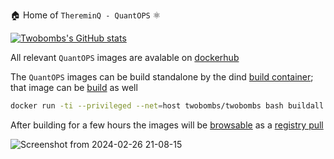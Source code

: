 🏠 Home of `ThereminQ - QuantOPS` ⚛️

[![Twobombs's GitHub stats](https://github-readme-stats.vercel.app/api?username=twobombs&theme=city_lights&show_icons=true)](https://github.com/anuraghazra/github-readme-stats)

All relevant `QuantOPS` images are avalable on [dockerhub](https://hub.docker.com/u/twobombs)

The `QuantOPS` images can be build standalone by the dind [build container](https://github.com/twobombs/twobombs/tree/main); that image can be [build](https://github.com/twobombs/twobombs/blob/main/Dockerfile) as well
```bash
docker run -ti --privileged --net=host twobombs/twobombs bash buildall.sh [or reponame.sh]
````

After building for a few hours the images will be [browsable](http://localhost) as a [registry pull](http://localhost:5000)

![Screenshot from 2024-02-26 21-08-15](https://github.com/twobombs/twobombs/assets/12692227/6d12d38b-7441-4435-a94d-de860e46dc24)


<!--
**twobombs/twobombs** is a ✨ _special_ ✨ repository because its `README.md` (this file) appears on your GitHub profile.

Here are some ideas to get you started:

- 🔭 I’m currently working on ...
- 🌱 I’m currently learning ...
- 👯 I’m looking to collaborate on ...
- 🤔 I’m looking for help with ...
- 💬 Ask me about ...
- 📫 How to reach me: ...
- 😄 Pronouns: ...
- ⚡ Fun fact: ...
-->
